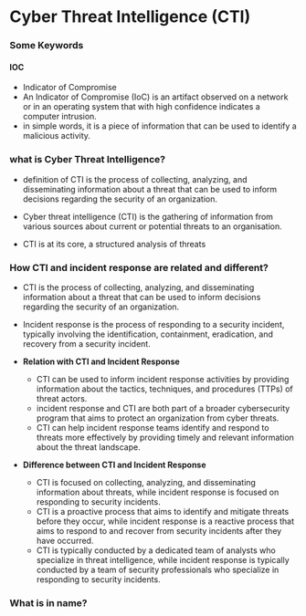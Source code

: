 # Cyber Threat Intelligence (CTI)

### Some Keywords
#### IOC
- Indicator of Compromise
- An Indicator of Compromise (IoC) is an artifact observed on a network or in an operating system that with high confidence indicates a computer intrusion.
- in simple words, it is a piece of information that can be used to identify a malicious activity.

### what is Cyber Threat Intelligence?
- definition of CTI is the process of collecting, analyzing, and disseminating information about a threat that can be used to inform decisions regarding the security of an organization.

- Cyber threat intelligence (CTI) is the gathering of information from various sources about current or potential threats to an organisation.

- CTI is at its core, a structured analysis of threats

### How CTI and incident response are related and different?
- CTI is the process of collecting, analyzing, and disseminating information about a threat that can be used to inform decisions regarding the security of an organization.
- Incident response is the process of responding to a security incident, typically involving the identification, containment, eradication, and recovery from a security incident.

- **Relation with CTI and Incident Response**
    - CTI can be used to inform incident response activities by providing information about the tactics, techniques, and procedures (TTPs) of threat actors.
    - incident response and CTI are both part of a broader cybersecurity program that aims to protect an organization from cyber threats.
    - CTI can help incident response teams identify and respond to threats more effectively by providing timely and relevant information about the threat landscape.

- **Difference between CTI and Incident Response**
    - CTI is focused on collecting, analyzing, and disseminating information about threats, while incident response is focused on responding to security incidents.
    - CTI is a proactive process that aims to identify and mitigate threats before they occur, while incident response is a reactive process that aims to respond to and recover from security incidents after they have occurred.
    - CTI is typically conducted by a dedicated team of analysts who specialize in threat intelligence, while incident response is typically conducted by a team of security professionals who specialize in responding to security incidents.

### What is in name?